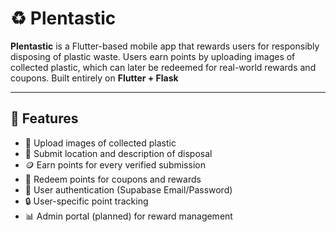 # ♻️ Plentastic

**Plentastic** is a Flutter-based mobile app that rewards users for responsibly disposing of plastic waste. Users earn points by uploading images of collected plastic, which can later be redeemed for real-world rewards and coupons. Built entirely on **Flutter + Flask**

---

## 🌟 Features

- 📸 Upload images of collected plastic
- 📍 Submit location and description of disposal
- 🪙 Earn points for every verified submission
- 🎁 Redeem points for coupons and rewards
- 👤 User authentication (Supabase Email/Password)
- 🔒 User-specific point tracking
- 📊 Admin portal (planned) for reward management
